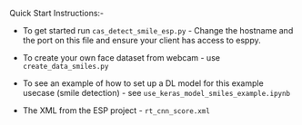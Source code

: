 Quick Start Instructions:-

* To get started run `cas_detect_smile_esp.py` - 
Change the hostname and the port on this file and ensure your client has access to esppy.

* To create your own face dataset from webcam -
use ``create_data_smiles.py``

* To see an example of how to set up a DL model for this example usecase
(smile detection) - see `use_keras_model_smiles_example.ipynb`

* The XML from the ESP project - ``rt_cnn_score.xml``


